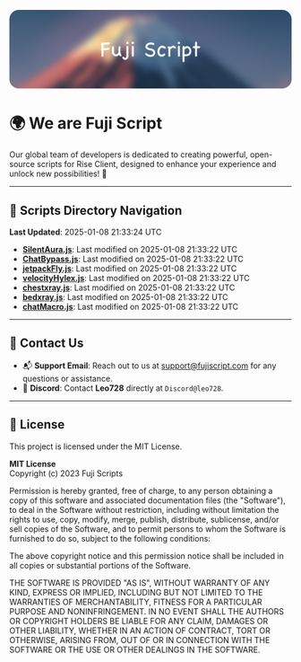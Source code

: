 ![Banner](.github/b.webp)

# 🌍 **We are Fuji Script**

Our global team of developers is dedicated to creating powerful, open-source scripts for Rise Client, designed to enhance your experience and unlock new possibilities! 🌟

---
<!-- SCRIPTS_NAVIGATION_START -->
## 📂 **Scripts Directory Navigation**

**Last Updated**: 2025-01-08 21:33:24 UTC

- **[SilentAura.js](scripts/SilentAura.js)**: Last modified on 2025-01-08 21:33:22 UTC
- **[ChatBypass.js](scripts/ChatBypass.js)**: Last modified on 2025-01-08 21:33:22 UTC
- **[jetpackFly.js](scripts/jetpackFly.js)**: Last modified on 2025-01-08 21:33:22 UTC
- **[velocityHylex.js](scripts/velocityHylex.js)**: Last modified on 2025-01-08 21:33:22 UTC
- **[chestxray.js](scripts/chestxray.js)**: Last modified on 2025-01-08 21:33:22 UTC
- **[bedxray.js](scripts/bedxray.js)**: Last modified on 2025-01-08 21:33:22 UTC
- **[chatMacro.js](scripts/chatMacro.js)**: Last modified on 2025-01-08 21:33:22 UTC

<!-- SCRIPTS_NAVIGATION_END -->

---

## 💬 **Contact Us**  
- 📬 **Support Email**: Reach out to us at [support@fujiscript.com](mailto:support@fujiscript.com) for any questions or assistance.  
- 💬 **Discord**: Contact **Leo728** directly at `Discord@leo728`.

---

## 📜 **License**

This project is licensed under the MIT License.  

**MIT License**  
Copyright (c) 2023 Fuji Scripts  

Permission is hereby granted, free of charge, to any person obtaining a copy of this software and associated documentation files (the "Software"), to deal in the Software without restriction, including without limitation the rights to use, copy, modify, merge, publish, distribute, sublicense, and/or sell copies of the Software, and to permit persons to whom the Software is furnished to do so, subject to the following conditions:  

The above copyright notice and this permission notice shall be included in all copies or substantial portions of the Software.  

THE SOFTWARE IS PROVIDED "AS IS", WITHOUT WARRANTY OF ANY KIND, EXPRESS OR IMPLIED, INCLUDING BUT NOT LIMITED TO THE WARRANTIES OF MERCHANTABILITY, FITNESS FOR A PARTICULAR PURPOSE AND NONINFRINGEMENT. IN NO EVENT SHALL THE AUTHORS OR COPYRIGHT HOLDERS BE LIABLE FOR ANY CLAIM, DAMAGES OR OTHER LIABILITY, WHETHER IN AN ACTION OF CONTRACT, TORT OR OTHERWISE, ARISING FROM, OUT OF OR IN CONNECTION WITH THE SOFTWARE OR THE USE OR OTHER DEALINGS IN THE SOFTWARE.  
